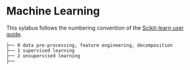 # Machine Learning
This sylabus follows the numbering convention of the [Scikit-learn user guide](https://scikit-learn.org/stable/user_guide.html).

```
├── 0 data pre-processing, feature engineering, decomposition
├── 1 supervised learning  
├── 2 unsupervised learning        
├── 

```